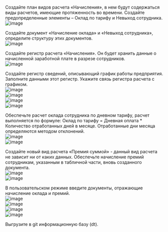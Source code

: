 Создайте план видов расчета «Начисления», в нем будут содержаться виды расчетов, имеющие протяженность во времени. Создайте предопределенные элементы – Оклад по тарифу и Невыход сотрудника.  
![image](https://user-images.githubusercontent.com/107550671/229289872-dd14f9ad-e576-4835-8cf2-9d22b0ed90af.png)  

Создайте документ «Начисление оклада» и «Невыход сотрудника», определите структуру этих документов.  
![image](https://user-images.githubusercontent.com/107550671/229289902-92ccba88-7cc6-4aea-8bbf-3542031c7457.png)  

Создайте регистр расчета «Начисления». Он будет хранить данные о начисленной заработной плате в разрезе сотрудников.  
![image](https://user-images.githubusercontent.com/107550671/229289979-63443288-fd43-4fb6-a9a8-3b7887474b39.png)  

Создайте регистр сведений, описывающий график работы предприятия. Заполните данными этот регистр. Укажите связь регистра расчета с графиком.  
![image](https://user-images.githubusercontent.com/107550671/229289997-e2659e64-57ef-4ae1-9155-7dfe5b8604d5.png)  
![image](https://user-images.githubusercontent.com/107550671/229290015-4ae65fbb-8dbb-440d-8b4b-3482996a7505.png)   
![image](https://user-images.githubusercontent.com/107550671/229290041-9077b102-5ec9-482d-a6df-3159ceeed323.png)  
![image](https://user-images.githubusercontent.com/107550671/229290056-920b9c27-5dde-4f1e-9bfb-226c7486764a.png)  

Обеспечьте расчет оклада сотрудника по дневном тарифу, расчет выполняется по формуле: Оклад по тарифу = Дневная оплата * Количество отработанных дней в месяце. Отработанные дни месяца определяются методом отклонений.   
![image](https://user-images.githubusercontent.com/107550671/229290083-eeba594a-2e94-405a-9f4a-c6414fdfb00b.png)  
![image](https://user-images.githubusercontent.com/107550671/229290101-f79d7b04-2919-428e-a4ca-b2fbdc580f7a.png)  

Создайте новый вид расчета «Премия суммой» - данный вид расчета не зависит ни от каких данных. Обеспечьте начисление премий сотрудникам, указанным в табличной части, вновь созданного документа.  
![image](https://user-images.githubusercontent.com/107550671/229290133-8ac297af-2aae-49d1-aa1c-cbcc8c05426a.png)  
![image](https://user-images.githubusercontent.com/107550671/229290168-165955fb-e9fd-4f0f-8f69-3b30dde9b0c8.png)  

В пользовательском режиме введите документы, отражающие начисление оклада и премий.  
![image](https://user-images.githubusercontent.com/107550671/229290212-95f3bf4e-7d60-4685-afe8-a273152df4ae.png)  
![image](https://user-images.githubusercontent.com/107550671/229290239-e9d5a31d-8f0a-4565-9731-968adcdf42d7.png)  
![image](https://user-images.githubusercontent.com/107550671/229290270-2e0e5e70-e4b8-4a7e-912a-ab12cb5c84b8.png)  
![image](https://user-images.githubusercontent.com/107550671/229290297-394852e3-839c-4496-8f51-040bd194e335.png)  

Выгрузите в git информационную базу (dt). 
